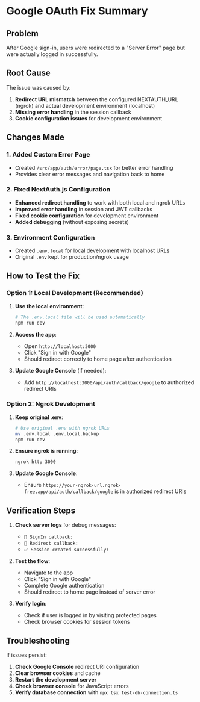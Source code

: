 # Google OAuth Fix Summary

## Problem
After Google sign-in, users were redirected to a "Server Error" page but were actually logged in successfully.

## Root Cause
The issue was caused by:
1. **Redirect URL mismatch** between the configured NEXTAUTH_URL (ngrok) and actual development environment (localhost)
2. **Missing error handling** in the session callback
3. **Cookie configuration issues** for development environment

## Changes Made

### 1. Added Custom Error Page
- Created `/src/app/auth/error/page.tsx` for better error handling
- Provides clear error messages and navigation back to home

### 2. Fixed NextAuth.js Configuration
- **Enhanced redirect handling** to work with both local and ngrok URLs
- **Improved error handling** in session and JWT callbacks
- **Fixed cookie configuration** for development environment
- **Added debugging** (without exposing secrets)

### 3. Environment Configuration
- Created `.env.local` for local development with localhost URLs
- Original `.env` kept for production/ngrok usage

## How to Test the Fix

### Option 1: Local Development (Recommended)
1. **Use the local environment**:
   ```bash
   # The .env.local file will be used automatically
   npm run dev
   ```

2. **Access the app**:
   - Open `http://localhost:3000`
   - Click "Sign in with Google"
   - Should redirect correctly to home page after authentication

3. **Update Google Console** (if needed):
   - Add `http://localhost:3000/api/auth/callback/google` to authorized redirect URIs

### Option 2: Ngrok Development
1. **Keep original .env**:
   ```bash
   # Use original .env with ngrok URLs
   mv .env.local .env.local.backup
   npm run dev
   ```

2. **Ensure ngrok is running**:
   ```bash
   ngrok http 3000
   ```

3. **Update Google Console**:
   - Ensure `https://your-ngrok-url.ngrok-free.app/api/auth/callback/google` is in authorized redirect URIs

## Verification Steps

1. **Check server logs** for debug messages:
   - `🔐 SignIn callback:`
   - `🔄 Redirect callback:`
   - `✅ Session created successfully:`

2. **Test the flow**:
   - Navigate to the app
   - Click "Sign in with Google"
   - Complete Google authentication
   - Should redirect to home page instead of server error

3. **Verify login**:
   - Check if user is logged in by visiting protected pages
   - Check browser cookies for session tokens

## Troubleshooting

If issues persist:
1. **Check Google Console** redirect URI configuration
2. **Clear browser cookies** and cache
3. **Restart the development server**
4. **Check browser console** for JavaScript errors
5. **Verify database connection** with `npx tsx test-db-connection.ts`
